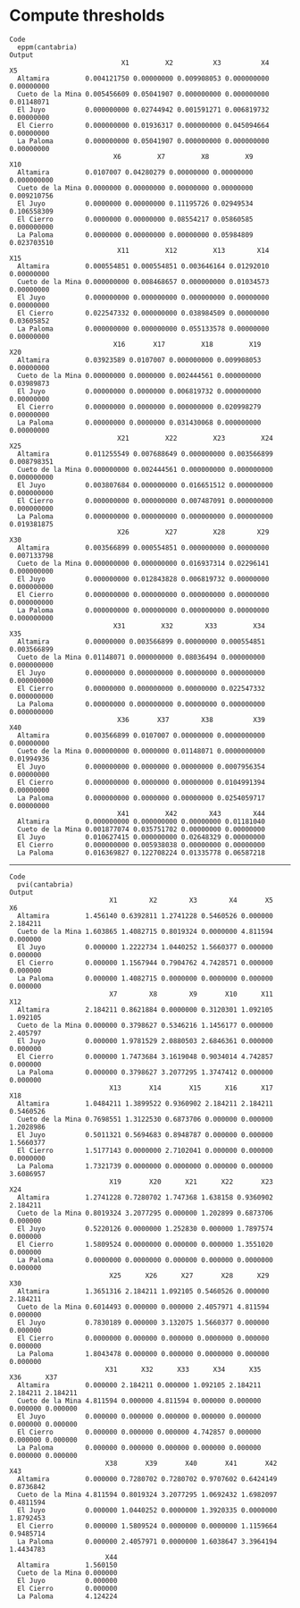 # Compute thresholds

    Code
      eppm(cantabria)
    Output
                                X1         X2          X3          X4         X5
      Altamira         0.004121750 0.00000000 0.009908053 0.000000000 0.00000000
      Cueto de la Mina 0.005456609 0.05041907 0.000000000 0.000000000 0.01148071
      El Juyo          0.000000000 0.02744942 0.001591271 0.006819732 0.00000000
      El Cierro        0.000000000 0.01936317 0.000000000 0.045094664 0.00000000
      La Paloma        0.000000000 0.05041907 0.000000000 0.000000000 0.00000000
                              X6         X7         X8         X9         X10
      Altamira         0.0107007 0.04280279 0.00000000 0.00000000 0.000000000
      Cueto de la Mina 0.0000000 0.00000000 0.00000000 0.00000000 0.009210756
      El Juyo          0.0000000 0.00000000 0.11195726 0.02949534 0.106558309
      El Cierro        0.0000000 0.00000000 0.08554217 0.05860585 0.000000000
      La Paloma        0.0000000 0.00000000 0.00000000 0.05984809 0.023703510
                               X11         X12         X13        X14        X15
      Altamira         0.000554851 0.000554851 0.003646164 0.01292010 0.00000000
      Cueto de la Mina 0.000000000 0.008468657 0.000000000 0.01034573 0.00000000
      El Juyo          0.000000000 0.000000000 0.000000000 0.00000000 0.00000000
      El Cierro        0.022547332 0.000000000 0.038984509 0.00000000 0.03605852
      La Paloma        0.000000000 0.000000000 0.055133578 0.00000000 0.00000000
                              X16       X17         X18         X19        X20
      Altamira         0.03923589 0.0107007 0.000000000 0.009908053 0.00000000
      Cueto de la Mina 0.00000000 0.0000000 0.002444561 0.000000000 0.03989873
      El Juyo          0.00000000 0.0000000 0.006819732 0.000000000 0.00000000
      El Cierro        0.00000000 0.0000000 0.000000000 0.020998279 0.00000000
      La Paloma        0.00000000 0.0000000 0.031430068 0.000000000 0.00000000
                               X21         X22         X23         X24         X25
      Altamira         0.011255549 0.007688649 0.000000000 0.003566899 0.008798351
      Cueto de la Mina 0.000000000 0.002444561 0.000000000 0.000000000 0.000000000
      El Juyo          0.003807684 0.000000000 0.016651512 0.000000000 0.000000000
      El Cierro        0.000000000 0.000000000 0.007487091 0.000000000 0.000000000
      La Paloma        0.000000000 0.000000000 0.000000000 0.000000000 0.019381875
                               X26         X27         X28        X29         X30
      Altamira         0.003566899 0.000554851 0.000000000 0.00000000 0.007133798
      Cueto de la Mina 0.000000000 0.000000000 0.016937314 0.02296141 0.000000000
      El Juyo          0.000000000 0.012843828 0.006819732 0.00000000 0.000000000
      El Cierro        0.000000000 0.000000000 0.000000000 0.00000000 0.000000000
      La Paloma        0.000000000 0.000000000 0.000000000 0.00000000 0.000000000
                              X31         X32        X33         X34         X35
      Altamira         0.00000000 0.003566899 0.00000000 0.000554851 0.003566899
      Cueto de la Mina 0.01148071 0.000000000 0.08036494 0.000000000 0.000000000
      El Juyo          0.00000000 0.000000000 0.00000000 0.000000000 0.000000000
      El Cierro        0.00000000 0.000000000 0.00000000 0.022547332 0.000000000
      La Paloma        0.00000000 0.000000000 0.00000000 0.000000000 0.000000000
                               X36       X37        X38          X39        X40
      Altamira         0.003566899 0.0107007 0.00000000 0.0000000000 0.00000000
      Cueto de la Mina 0.000000000 0.0000000 0.01148071 0.0000000000 0.01994936
      El Juyo          0.000000000 0.0000000 0.00000000 0.0007956354 0.00000000
      El Cierro        0.000000000 0.0000000 0.00000000 0.0104991394 0.00000000
      La Paloma        0.000000000 0.0000000 0.00000000 0.0254059717 0.00000000
                               X41         X42        X43        X44
      Altamira         0.000000000 0.000000000 0.00000000 0.01181040
      Cueto de la Mina 0.001877074 0.035751702 0.00000000 0.00000000
      El Juyo          0.010627415 0.000000000 0.02648329 0.00000000
      El Cierro        0.000000000 0.005938038 0.00000000 0.00000000
      La Paloma        0.016369827 0.122708224 0.01335778 0.06587218

---

    Code
      pvi(cantabria)
    Output
                             X1        X2        X3        X4       X5       X6
      Altamira         1.456140 0.6392811 1.2741228 0.5460526 0.000000 2.184211
      Cueto de la Mina 1.603865 1.4082715 0.8019324 0.0000000 4.811594 0.000000
      El Juyo          0.000000 1.2222734 1.0440252 1.5660377 0.000000 0.000000
      El Cierro        0.000000 1.1567944 0.7904762 4.7428571 0.000000 0.000000
      La Paloma        0.000000 1.4082715 0.0000000 0.0000000 0.000000 0.000000
                             X7        X8        X9       X10      X11      X12
      Altamira         2.184211 0.8621884 0.0000000 0.3120301 1.092105 1.092105
      Cueto de la Mina 0.000000 0.3798627 0.5346216 1.1456177 0.000000 2.405797
      El Juyo          0.000000 1.9781529 2.0880503 2.6846361 0.000000 0.000000
      El Cierro        0.000000 1.7473684 3.1619048 0.9034014 4.742857 0.000000
      La Paloma        0.000000 0.3798627 3.2077295 1.3747412 0.000000 0.000000
                             X13       X14       X15      X16      X17       X18
      Altamira         1.0484211 1.3899522 0.9360902 2.184211 2.184211 0.5460526
      Cueto de la Mina 0.7698551 1.3122530 0.6873706 0.000000 0.000000 1.2028986
      El Juyo          0.5011321 0.5694683 0.8948787 0.000000 0.000000 1.5660377
      El Cierro        1.5177143 0.0000000 2.7102041 0.000000 0.000000 0.0000000
      La Paloma        1.7321739 0.0000000 0.0000000 0.000000 0.000000 3.6086957
                             X19       X20      X21      X22       X23      X24
      Altamira         1.2741228 0.7280702 1.747368 1.638158 0.9360902 2.184211
      Cueto de la Mina 0.8019324 3.2077295 0.000000 1.202899 0.6873706 0.000000
      El Juyo          0.5220126 0.0000000 1.252830 0.000000 1.7897574 0.000000
      El Cierro        1.5809524 0.0000000 0.000000 0.000000 1.3551020 0.000000
      La Paloma        0.0000000 0.0000000 0.000000 0.000000 0.0000000 0.000000
                             X25      X26      X27       X28      X29      X30
      Altamira         1.3651316 2.184211 1.092105 0.5460526 0.000000 2.184211
      Cueto de la Mina 0.6014493 0.000000 0.000000 2.4057971 4.811594 0.000000
      El Juyo          0.7830189 0.000000 3.132075 1.5660377 0.000000 0.000000
      El Cierro        0.0000000 0.000000 0.000000 0.0000000 0.000000 0.000000
      La Paloma        1.8043478 0.000000 0.000000 0.0000000 0.000000 0.000000
                            X31      X32      X33      X34      X35      X36      X37
      Altamira         0.000000 2.184211 0.000000 1.092105 2.184211 2.184211 2.184211
      Cueto de la Mina 4.811594 0.000000 4.811594 0.000000 0.000000 0.000000 0.000000
      El Juyo          0.000000 0.000000 0.000000 0.000000 0.000000 0.000000 0.000000
      El Cierro        0.000000 0.000000 0.000000 4.742857 0.000000 0.000000 0.000000
      La Paloma        0.000000 0.000000 0.000000 0.000000 0.000000 0.000000 0.000000
                            X38       X39       X40       X41       X42       X43
      Altamira         0.000000 0.7280702 0.7280702 0.9707602 0.6424149 0.8736842
      Cueto de la Mina 4.811594 0.8019324 3.2077295 1.0692432 1.6982097 0.4811594
      El Juyo          0.000000 1.0440252 0.0000000 1.3920335 0.0000000 1.8792453
      El Cierro        0.000000 1.5809524 0.0000000 0.0000000 1.1159664 0.9485714
      La Paloma        0.000000 2.4057971 0.0000000 1.6038647 3.3964194 1.4434783
                            X44
      Altamira         1.560150
      Cueto de la Mina 0.000000
      El Juyo          0.000000
      El Cierro        0.000000
      La Paloma        4.124224

